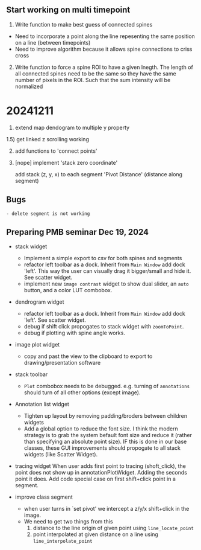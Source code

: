 
## Start working on multi timepoint

1) Write function to make best guess of connected spines
 - Need to incorporate a point along the line repesenting the same position on a line (between timepoints)
 - Need to improve algorithm because it allows spine connections to criss cross

2) Write function to force a spine ROI to have a given lnegth. The length of all connected spines need to be the same so they have the same number of pixels in the ROI. Such that the sum intensity will be normalized

# 20241211


1) extend map dendogram to multiple y property

1.5) get linked z scrolling working

2) add functions to 'connect points'

3) [nope] implement 'stack zero coordinate'

    add stack (z, y, x) to each segment 'Pivot Distance' (distance along segment)

## Bugs
    - delete segment is not working
    
## Preparing PMB seminar Dec 19, 2024

- stack widget
    - Implement a simple export to csv for both spines and segments
    - refactor left toolbar as a dock. Inherit from `Main Window` add dock 'left'. This way the user can visually drag it bigger/small and hide it. See scatter widget.
    - implement new `image contrast` widget to show dual slider, an `auto` button, and a color LUT combobox.

- dendrogram widget
    - refactor left toolbar as a dock. Inherit from `Main Window` add dock 'left'. See scatter widget.
    - debug if shift click propogates to stack widget with `zoomToPoint`.
    - debug if plotting with spine angle works.

- image plot widget
    - copy and past the view to the clipboard to export to drawing/presentation software

- stack toolbar
    - `Plot` combobox needs to be debugged. e.g. turning of `annotations` should turn of all other options (except image).

- Annotation list widget
    - Tighten up layout by removing padding/broders between children widgets
    - Add a global option to reduce the font size. I think the modern strategy is to grab the system befault font size and reduce it (rather than specifying an absolute point size). IF this is done in our base classes, these GUI improvements should propogate to all stack widgets (like Scatter Widget).

- tracing widget
    When user adds first point to tracing (shoft_click), the point does not show up in annotationPlotWidget. Adding the seconds point it does. Add code special case on first shift+click point in a segment.

- improve class segment
    - when user turns in `set pivot' we intercept a z/y/x shift+click in the image.
    - We need to get two things from this
        1) distance to the line origin of given point using `line_locate_point`
        2) point interpolated at given distance on a line using `line_interpolate_point`